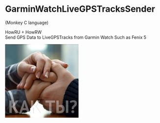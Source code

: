# GarminWatchLiveGPSTracksSender

(Monkey C language)

HowRU + HowRW    
Send GPS Data to LiveGPSTracks from Garmin Watch Such as Fenix 5   

<img src="window1.png"/>
